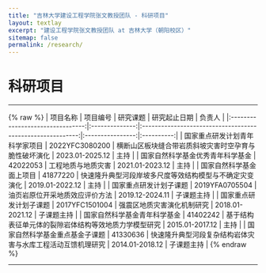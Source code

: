 ```yaml
---
title: "吉林大学建设工程学院张文教授团队 - 科研项目"
layout: textlay
excerpt: "建设工程学院张文教授团队 at 吉林大学（朝阳校区）"
sitemap: false
permalink: /research/
---
```


# 科研项目
---
{% raw %}
|             项目名称             |    项目编号    |                          研究课题                          |   研究起止日期   |   负责人   |
|:--------------------------------:|:--------------:|:----------------------------------------------------------:|:----------------:|:----------:|
|  国家重点研发计划青年科学家项目  | 2022YFC3080200 |    横断山区板块缝合带岩质斜坡灾害时空孕育与脆性破坏演化    |  2023.01-2025.12 |    主持    |
| 国家自然科学基金优秀青年科学基金 |    42022053    |                     工程地质与地质灾害                     |  2021.01-2023.12 |    主持    |
|      国家自然科学基金面上项目    |    41877220    |   快速隆升典型河段岸坡多尺度等效结构模型与不确定灾变演化   |  2019.01-2022.12 |    主持    |
|      国家重点研发计划子课题      | 2019YFA0705504 |               油页岩原位开采地质效应评价方法               |  2019.12-2024.11 | 子课题主持 |
|      国家重点研发计划子课题      | 2017YFC1501004 |                 强震区地质灾害演化机制研究                 |  2018.01-2021.12 | 子课题主持 |
|   国家自然科学基金青年科学基金   |    41402242    |    基于结构表征单元体的裂隙岩体结构等效地质力学模型研究    |  2015.01-2017.12 |    主持    |
|  国家自然科学基金重点基金子课题  |    41330636    | 快速隆升典型河段复杂结构岩体灾害与水库工程活动互馈机理研究 |  2014.01-2018.12 | 子课题主持 |
{% endraw %}

---

